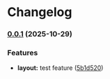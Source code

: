# Changelog

### [0.0.1](https://github.com/ghaschel/commitzen-poc/compare/v0.1.1...v0.0.1) (2025-10-29)

### Features

- **layout:** test feature ([5b1d520](https://github.com/ghaschel/commitzen-poc/commit/5b1d520bdfcaa359a5746db4e04c586a6214d95d))
